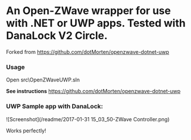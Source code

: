 # An Open-ZWave wrapper for use with .NET or UWP apps. Tested with DanaLock V2 Circle.

Forked from https://github.com/dotMorten/openzwave-dotnet-uwp

### Usage

Open src\OpenZWaveUWP.sln

**See instructions** https://github.com/dotMorten/openzwave-dotnet-uwp 

### UWP Sample app with DanaLock:

![Screenshot](/readme/2017-01-31 15_03_50-ZWave Controller.png)

Works perfectly!
